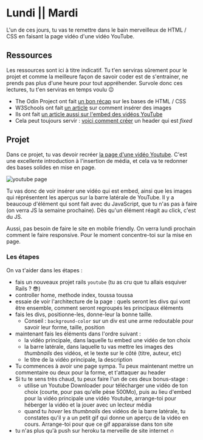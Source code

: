 # Lundi || Mardi
L'un de ces jours, tu vas te remettre dans le bain merveilleux de HTML / CSS en faisant la page vidéo d'une vidéo YouTube.

## Ressources
Les ressources sont ici à titre indicatif. Tu t'en serviras sûrement pour le projet et comme la meilleure façon de savoir coder est de s'entrainer, ne prends pas plus d'une heure pour tout appréhender. Survole donc ces lectures, tu t'en serviras en temps voulu 😉

- The Odin Project ont fait [un bon récap](https://www.theodinproject.com/courses/html5-and-css3/lessons/html5-basics) sur les bases de HTML / CSS
- W3Schools ont fait [un article](https://www.w3schools.com/html/html_images.asp) sur comment insérer des images
- Ils ont fait [un article aussi sur l'embed des vidéos YouTube](https://www.w3schools.com/html/html_youtube.asp)
- Cela peut toujours servir : [voici comment créer](https://www.w3schools.com/howto/howto_css_fixed_menu.asp) un header qui est _fixed_

## Projet
Dans ce projet, tu vas devoir recréer [la page d'une vidéo Youtube](https://www.youtube.com/watch?v=dQw4w9WgXcQ). C'est une excellente introduction à l'insertion de média, et cela va te redonner des bases solides en mise en page.

![youtube page](https://github.com/TheHackingProject/thp-session-01/blob/master/04_HTML_CSS/semaine_07/08_14_LUNDI%7C%7CMARDI/files/youtube.png)

Tu vas donc de voir insérer une vidéo qui est embed, ainsi que les images qui réprésentent les aperçus sur la barre latérale de YouTube. Il y a beaucoup d'élément qui sont fait avec du JavaScript, que tu n'as pas à faire (on verra JS la semaine prochaine). Dès qu'un élément réagit au click, c'est du JS.

Aussi, pas besoin de faire le site en mobile friendly. On verra lundi prochain comment le faire responsive. Pour le moment concentre-toi sur la mise en page.

### Les étapes
On va t'aider dans les étapes :

- fais un nouveaux projet rails `youtube` (tu as cru que tu allais esquiver Rails ? 😎)
- controller home, methode index, toussa toussa
- essaie de voir l'architecture de la page : quels seront les divs qui vont être ensemble, comment seront regroupés les principaux éléments
- fais les divs, positionne-les, donne-leur la bonne taille. 
  - Conseil : `background-color` sur un div est une arme redoutable pour savoir leur forme, taille, position
- maintenant fais les éléments dans l'ordre suivant :
  - la vidéo principale, dans laquelle tu embed une vidéo de ton choix
  - la barre latérale, dans laquelle tu vas mettre les images des _thumbnails_ des vidéos, et le texte sur le côté (titre, auteur, etc)
  - le titre de la vidéo principale, la description
- Tu commences à avoir une page sympa. Tu peux maintenant mettre un commentaire ou deux pour la forme, et t'attaquer au header
- Si tu te sens très chaud, tu peux faire l'un de ces deux bonus-stage :
  - utilise un Youtube Downloader pour télécharger une vidéo de ton choix (courte, pour pas qu'elle pèse 500Mo), puis au lieu d'embed pour la vidéo principale une vidéo Youtube, arrange-toi pour héberger la vidéo et la jouer avec un lecteur média
  - quand tu _hover_ les _thumbnails_ des vidéos de la barre latérale, tu constates qu'il y a un petit gif qui donne un aperçu de la vidéo en cours. Arrange-toi pour que ce gif apparaisse dans ton site
- tu n'as plus qu'à push sur heroku ta merveille de site internet 🔥